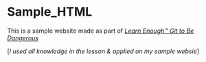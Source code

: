 # Sample_HTML

This is a sample website made as part of [*Learn Enough™ Git to Be
Dangerous*](http://learnenough.com/git-tutorial)

[*I used all knowledge in the lesson & applied on my sample websie*]
